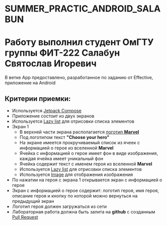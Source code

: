 # SUMMER_PRACTIC_ANDROID_SALABUN

# Работу выполнил студент ОмГТУ группы ФИТ-222 Салабун Святослав Игоревич

В ветке App предоставлено, разработанное по заданию от Effective, приложение на Android

## Критерии приемки:

- Используется [Jetpack Compose](https://developer.android.com/jetpack/compose)
- Приложение состоит из двух экранов
- Используется [Lazy list](https://developer.android.com/jetpack/compose/lists) для отрисовки списка элементов
- Экран 1
    - В верхней части экрана располагается [логотип **Marvel**](https://www.notion.so/1-c757ed1e228d40c7bfa289a296ab8b27?pvs=21)
    - Под логотипом текст **"Choose your hero"**
    - На экране имеется прокручиваемый список из ячеек с информацией о герое из вселенной **Marvel**
    - Ячейка с информацией о герое имеет фон в виде изображения, каждая ячейка имеет уникальный фон
    - Ячейка содержит текст с именем героя из вселенной **Marvel**
    - Используется [Lazy list](https://developer.android.com/jetpack/compose/lists) для отрисовки списка элементов
    - Используется [Image](https://developer.android.com/jetpack/compose/resources#vector-assets) для отображения изображения
- По нажатии на героя с экрана 1 открывается экран с информацией о герое
- Экран с информацией о герое содержит: логотип героя, имя героя, описание героя и кнопку по которой можно вернуться на предыдущий экран
- Логотип героя должен загружаться из сети
- Лабораторная работа должна быть залита на **github** с созданным [Pull Request](https://docs.github.com/en/pull-requests/collaborating-with-pull-requests/proposing-changes-to-your-work-with-pull-requests/about-pull-requests)
